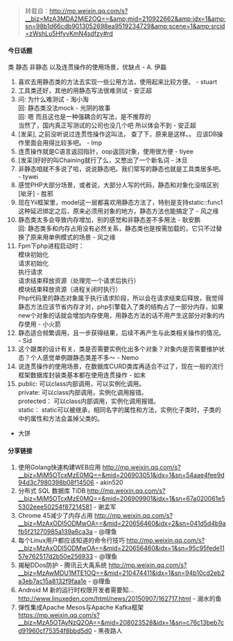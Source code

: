 > 转载自：<http://mp.weixin.qq.com/s?__biz=MzA3MDA2MjE2OQ==&amp;mid=210922662&amp;idx=1&amp;sn=98b1d66cdb9013052698ea9519234729&amp;scene=1&amp;srcid=zWshLu5HfyvKmN4sdfzy#rd>

#### 今日话题

类 静态 非静态 以及连贯操作的使用场景，优缺点 - A. 伊磊

1. 喜欢去用静态类的方法去实现一些公用方法，使用起来比较方便。 - stuart
2. 工具类还好，其他的用静态写法很难测试 - 安正超
3. 问: 为什么难测试 - 淘小淘  
回: 静态类没法mock - 光阴的故事  
回: 嗯 而且这也是一种强耦合的写法，是不推荐的  
当然了，国内真正写测试的公司也没几个吧 所以体会不到 - 安正超
4. [发呆], 之前没听说过连贯性操作这叫法， 查了下，原来是这样。。 应该DB操作里面会用得比较多吧。 - Imp
5. 连贯操作就是C语言返回指针，oop返回对象，使用很方便 - tiyee
6. [发呆]好好的叫Chaining就行了么，又憋出了一个新名词 - 沐旦
7. 非静态咱就不多说了哈，说说静态吧。我们常写的静态也就是工具类居多吧。 - tywei
8. 感觉PHP大部分场景，或者说，大部分人写的代码，静态和对象化没啥区别[呲牙] - 胜邪
9. 现在Yii框架里，model这一层都喜欢用静态方法了，特别是支持static::func1这种延迟绑定之后，原来必须用对象的地方，静态方法也能搞定了 - 风之缘
10. 静态类太多会导致内存增加，别的感觉和非静态差不多用法 - 耿安鹏  
回: 静态类多和内存占用没有必然关系，静态类也是按需加载的，它只不过替换了原来用单例模式的场景 - 风之缘
11. Fpm下php进程启动时：  
模块初始化  
请求初始化  
执行请求  
请求结束释放资源（处理完一个请求后执行）  
模块结束释放资源（进程关闭时执行）  
Php代码里的静态对象属于执行请求阶段，所以会在请求结束后释放，我觉得静态方法应该节省内存才对，php引擎载入了类的结构占了一部分内存，如果new个对象的话就会增加内存使用，用静态方法的话不用产生这部分对象的内存使用 - 小火箭
12. 静态适合频繁调用，且一步获得结果，后续不再产生与此类相关操作的情况。 - Sid
13. 这个跟类的设计有关，类是否需要实例化出多个对象？对象内是否需要维护状态？个人感觉单例跟静态类差不多～  - Nemo
14. 说连贯操作的使用场景，在数据库CURD类库再适合不过了，现在一般的流行框架数据库封装类基本都在使用连贯操作 - 如末
15. public:    可以class内部调用，可以实例化调用。  
private:   可以class内部调用，实例化调用报错。  
protected：  可以class内部调用，实例化调用报错。  
static：     static可以被继承，相同名字的属性和方法，实例化子类时，子类的中的属性和方法会盖掉父类的。  
- 大饼

#### 分享链接

1. 使用Golang快速构建WEB应用 http://mp.weixin.qq.com/s?__biz=MjM5OTcxMzE0MQ==&mid=206903051&idx=1&sn=54aae4fee9d94d3c7980398b08f14506 - akin520
2. 分布式 SQL 数据库 TiDB http://mp.weixin.qq.com/s?__biz=MjM5OTcxMzE0MQ==&mid=206909901&idx=1&sn=67a020061e55302eee50254f87214581 - 谢孟军
3. Chrome 45减少了内存占用 http://mp.weixin.qq.com/s?__biz=MzAxODI5ODMwOA==&mid=220656460&idx=2&sn=041d5d4b9afb5f21270985a139a6ca3a - @理鱼
4. 每个Linux用户都应该知道的命令行技巧 http://mp.weixin.qq.com/s?__biz=MzAxODI5ODMwOA==&mid=220656460&idx=1&sn=95c95fede1157e762517d2b50e256933 - @理鱼
5. 揭秘DDos防护 - 腾讯云大禹系统 http://mp.weixin.qq.com/s?__biz=MzAwMDU1MTE1OQ==&mid=210474411&idx=1&sn=94b10cd2eb2a3eb7ac15a8132f9faa1e - @理鱼
6. Android M 新的运行时权限开发者需要知... http://www.linuxeden.com/html/news/20150907/162717.html - 溺水的鱼
7. 弹性集成Apache Mesos与Apache Kafka框架 https://mp.weixin.qq.com/s?__biz=MzA5OTAyNzQ2OA==&mid=208023528&idx=1&sn=c76c13beb7cd91960cf75354f8bbd5d0 - 黑夜路人